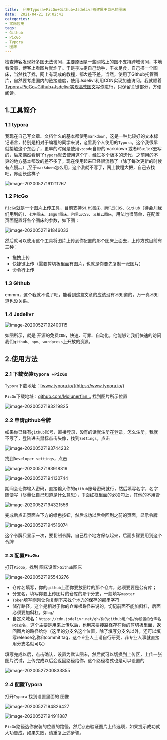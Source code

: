 ```yaml
---
title:  利用Typora+PicGo+Github+Jsdelivr搭建属于自己的图床
date:  2021-04-21 19:02:41
categories: 
- 实际应用
tags:
- Github
- PicGo
- Typora
- 图床
---
```

检查博客发现好多图无法访问，主要原因是一些网站上的图不支持跨域访问，本地看没事，博客上看图片就炸了。于是乎决定自己动手，丰衣足食，自己搭一个图床，当然找了找，网上有现成的教程，都大差不差。当然，使用了Github托管图片，自然要考虑国内的链接速度，使用Jsdelivr利用CDN实现加速访问。我就顺着[Typora+PicGo+Github+Jsdelivr实现高效图文写作](https://juejin.cn/post/6844904170290413581)进行，只保留关键部分，方便阅读。
<!-- more -->

## 1.工具简介

### 1.1 typora

我现在自己写文章、文档什么的基本都使用`markdown`，这是一种比较好的文本标记语言，特别是相对于编程的同学来说，这里我个人使用的`Typora`，这个我很早就接触这个东西了，更早的时候是使用`vscode`自带的markdown 或者`HBuildX`去写的，后来偶然看到了`typora`就去使用这个了，经过多个版本的迭代，之前用的不爽的地方基本都改的差不多了，现在使用起来已经很流畅了（除了每次更新的时候有点慢。。）,至于`markdown`怎么用，这个我就不写了，网上教程大把，自己去找吧，界面长这样子

![image-20200527191211267](https://cdn.jsdelivr.net/gh/huxingyi1997/my_img/img/20210421191535.webp)

### 1.2 PicGo

`PicGo`就是一个图片上传工具，目前支持`SM.MS图床`、`腾讯云COS`、`GitHub`（待会儿我们用到的）、`七牛图床`、`Imgur图床`、`阿里云OSS`、`又拍云图床`，用法也很简单，在配置页面配置好各个图床的参数，如下图：



![image-20200527191846033](https://cdn.jsdelivr.net/gh/huxingyi1997/my_img/img/20210421191713.webp)



然后就可以使用这个工具将图片上传到你配置的那个图床上面去，上传方式目前有三种：

- 拖拽上传
- 快捷键上传（需要剪切板里面有图片，也就是你要先复制一张图片）
- 命令行上传

### 1.3 Github

emmm，这个我就不说了吧，能看到这篇文章的应该没有不知道的，万一真不知道也没关系。

### 1.4 Jsdelivr

![image-20200527192400115](https://cdn.jsdelivr.net/gh/huxingyi1997/my_img/img/20210421191741.webp)

如图所示，就是 开源的免费`CDN`，快速、可靠、自动化。他能够让我们快速的访问我们`github`、`npm`、`wordpress`上开放的资源。

## 2.使用方法

### 2.1 下载安装`typora +PicGo`

`Typora`下载地址：[www.typora.io/](https://www.typora.io/)

`PicGo`下载地址：[github.com/Molunerfinn…](https://github.com/Molunerfinn/PicGo/releases) 找到图片所示位置

![image-20200527193219825](https://cdn.jsdelivr.net/gh/huxingyi1997/my_img/img/20210421191812.webp)

### 2.2 申请github令牌

如果你已经有`github`账号，直接登录，没有的话就注册在登录，怎么注册，我就不写了，登陆进去鼠标点击头像，找到`Settings`，点击

![image-20200527193744232](https://cdn.jsdelivr.net/gh/huxingyi1997/my_img/img/20210421191835.webp)

找到`Developer settings`，点击

![image-20200527193918319](https://cdn.jsdelivr.net/gh/huxingyi1997/my_img/img/20210421191854.webp)

![image-20200527194130744](https://cdn.jsdelivr.net/gh/huxingyi1997/my_img/img/20210421191908.webp)

期间会让你输入密码，直接输入你的`github`账号密码就行，然后填写名字，名字随便写（尽量让自己知道是什么意思），下面红框里面的必须勾上，其他的不用管

![image-20200527194321556](https://cdn.jsdelivr.net/gh/huxingyi1997/my_img/img/20210421191922.webp)

完成后点击页面左下方的绿色按钮，然后成功以后会回到之前的页面，显示令牌

![image-20200527194516074](https://cdn.jsdelivr.net/gh/huxingyi1997/my_img/img/20210421191935.webp)

这个令牌只显示一次，要复制令牌，自己找个地方保存起来，后面步骤要用到这个令牌

### 2.3 配置PicGo

打开`PicGo`，找到 图床设置>`Github`图床

![image-20200527195543276](https://cdn.jsdelivr.net/gh/huxingyi1997/my_img/img/20210421191952.webp)

- 仓库名填写，你的`github`上面你要放图片的那个仓库，必须要要是公有库；
- 分支名，填写你要上传图片的仓库的那个分支，一般填写`master`
- `Token`填写刚刚让你复制下来找个地方的保存的那串字符
- 储存路径，这个是相对于你的仓库根路径来说的，切记前面不能加斜杠，后面必须要加斜杠。如`bg/`
- 自定义域名：`https://cdn.jsdelivr.net/gh/你的github用户名/你设置的仓库名@分支名`，这个主要是用来上传以后，他用来拼接路径存在你的剪切板里面，返回图片的路径给你（这里的分支名这个位置，除了填写分支名以外，还可以填写release名称和commit tag，这个专业人士请自行研究，非专业人事就直接用分支名就可以）

填写完成以后，点击确认，设置为默认图床，然后就可以切换到上传区，上传一张图片试试，上传完成以后会返回路径给你，这个路径格式也是可以设置的

![image-20200527200833855](https://cdn.jsdelivr.net/gh/huxingyi1997/my_img/img/20210421192018.webp)

### 2.4 配置Typora

打开`Typora` 找到设置里面的 图像

![image-20200527194826427](https://cdn.jsdelivr.net/gh/huxingyi1997/my_img/img/20210421192032.webp)

![image-20200527194911887](https://cdn.jsdelivr.net/gh/huxingyi1997/my_img/img/20210421192045.webp)

`PicGo`路径选你安装的位置的路径，然后点击验证图片上传选项，如果提示成功就大功告成，如果失败，请重复上述步骤。
